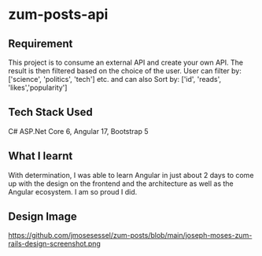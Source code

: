 # zum-posts-api
## Requirement
This project is to consume an external API and create your own API. The result is then filtered based on the choice of the user. 
User can filter by: ['science', 'politics', 'tech'] etc. and can also 
Sort by: ['id', 'reads', 'likes','popularity']

## Tech Stack Used
C# ASP.Net Core 6, Angular 17, Bootstrap 5

## What I learnt
With determination, I was able to learn Angular in just about 2 days to come up with the design on the frontend and the architecture as well as the Angular ecosystem. I am so proud I did.

## Design Image
https://github.com/jmosesessel/zum-posts/blob/main/joseph-moses-zum-rails-design-screenshot.png
